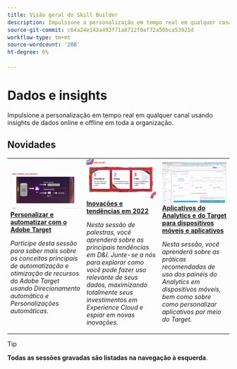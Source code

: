 ```yaml
---
title: Visão geral do Skill Builder
description: Impulsione a personalização em tempo real em qualquer canal usando insights de dados online e offline em toda a organização.
source-git-commit: c64a24e142a493f71a8712f0af72a50bca53921d
workflow-type: tm+mt
source-wordcount: '208'
ht-degree: 6%

---
```


# Dados e insights

Impulsione a personalização em tempo real em qualquer canal usando insights de dados online e offline em toda a organização.

## Novidades

<table>
<tr>
  <td>
    <a href="https://experienceleague.adobe.com/docs/events/data-and-insights/2022/personalize.html">
      <img alt="Personalizar e automatizar com o Adobe Target" src="assets/343821.jpeg" />
    </a>
     <div>
      <a href="https://experienceleague.adobe.com/docs/events/data-and-insights/2022/personalize.html">
        <strong>Personalizar e automatizar com o Adobe Target</strong>
      </a>
    </div>
    <p>
    <em>Participe desta sessão para saber mais sobre os conceitos principais de automatização e otimização de recursos do Adobe Target usando Direcionamento automático e Personalizações automáticas.</em>
    <p>
  </td>
  <td>
    <a href="https://experienceleague.adobe.com/docs/events/data-and-insights/2022/innovations.html">
      <img alt="Inovações e tendências em 2022" src="assets/343818.jpeg" />
    </a>
     <div>
      <a href="https://experienceleague.adobe.com/docs/events/data-and-insights/2022/innovations.html">
        <strong>Inovações e tendências em 2022</strong>
      </a>
    </div>
    <p>
    <em>Nesta sessão de palestras, você aprenderá sobre as principais tendências em D&amp;I. Junte-se a nós para explorar como você pode fazer uso relevante de seus dados, maximizando totalmente seus investimentos em Experience Cloud e espiar em novas inovações.</em>
    <p>
  </td>  
  <td>
    <a href="https://experienceleague.adobe.com/docs/events/data-and-insights/2022/mobile-and-apps.html">
      <img alt="Aplicativos do Analytics e do Target para dispositivos móveis e aplicativos" src="assets/343819.jpeg" />
    </a>
     <div>
      <a href="https://experienceleague.adobe.com/docs/events/data-and-insights/2022/mobile-and-apps.html">
        <strong>Aplicativos do Analytics e do Target para dispositivos móveis e aplicativos</strong>
      </a>
    </div>
    <p>
    <em>Nesta sessão, você aprenderá sobre as práticas recomendadas de uso dos painéis do Analytics em dispositivos móveis, bem como sobre como personalizar aplicativos por meio do Target.</em>
    <p>
  </td>
</tr>
</table>

>[!TIP]
>
>**Todas as sessões gravadas são listadas na navegação à esquerda**.

